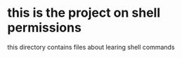 # this is the project on shell permissions
this directory contains files about learing shell commands
